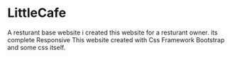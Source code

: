 # LittleCafe
A resturant base website
i created this website for a resturant owner. its complete Responsive
This website created with Css Framework Bootstrap and some css itself.
